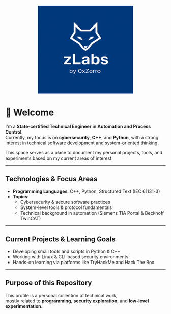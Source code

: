 <p align="center">
  <img src="zLabs-logo.png" alt="zLabs Logo" width="300"/>
</p>

# 👋 Welcome

I'm a **State-certified Technical Engineer in Automation and Process Control**.  
Currently, my focus is on **cybersecurity**, **C++**, and **Python**, with a strong interest in technical software development and system-oriented thinking.

This space serves as a place to document my personal projects, tools, and experiments based on my current areas of interest.

---

## Technologies & Focus Areas

- **Programming Languages**: C++, Python, Structured Text (IEC 61131-3)  
- **Topics**:  
  - Cybersecurity & secure software practices  
  - System-level tools & protocol fundamentals  
  - Technical background in automation (Siemens TIA Portal & Beckhoff TwinCAT)

---

## Current Projects & Learning Goals

- Developing small tools and scripts in Python & C++  
- Working with Linux & CLI-based security environments  
- Hands-on learning via platforms like TryHackMe and Hack The Box

---

## Purpose of this Repository

This profile is a personal collection of technical work,  
mostly related to **programming**, **security exploration**, and **low-level experimentation**.
